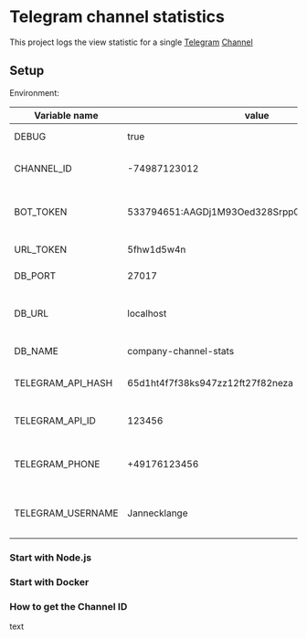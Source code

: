 # Telegram channel statistics

This project logs the view statistic for a single [Telegram](http://www.telegram.org) [Channel](https://www.telegram.org/faq#groups-and-channels)

## Setup
Environment:

| Variable name | value | description |
|---|---|---|
| DEBUG | true | start cron tasks direct |
| CHANNEL_ID | -74987123012 | ID of Channel ([How to get the ID](#how-to-get-the-channel-id) |
| BOT_TOKEN | 533794651:AAGDj1M93Oed328Srpp0E655zb1YZ5gqdVY | Bot Token for Follower Stats (create with [@BotFather](https://t.me/BotFather)) |
| URL_TOKEN | 5fhw1d5w4n | [YOURLS](https://yourls.org/) API Token |
| DB_PORT | 27017 | MongoDB Port (default=27017) |
| DB_URL | localhost | MongoDB Url (docker-compose app name) | 
| DB_NAME | company-channel-stats | MongoDB database name | 
| TELEGRAM_API_HASH | 65d1ht4f7f38ks947zz12ft27f82neza |  [Telegram API](https://core.telegram.org/api#telegram-api) hash (get it from [here](https://my.telegram.org/auth?to=apps)) |
| TELEGRAM_API_ID | 123456 | [Telegram API](https://core.telegram.org/api#telegram-api) ID (get it from [here](https://my.telegram.org/auth?to=apps)) | 
| TELEGRAM_PHONE | +49176123456 | Telegram phone number for [Telegram API](https://core.telegram.org/api#telegram-api) authentication  | 
| TELEGRAM_USERNAME | Jannecklange | Telegram username for [Telegram API](https://core.telegram.org/api#telegram-api) authentication |

### Start with Node.js

### Start with Docker

### How to get the Channel ID
text
